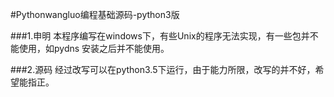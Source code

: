 #Pythonwangluo编程基础源码-python3版

###1.申明
本程序编写在windows下，有些Unix的程序无法实现，有一些包并不能使用，如pydns
安装之后并不能使用。

###2.源码
经过改写可以在python3.5下运行，由于能力所限，改写的并不好，希望能指正。